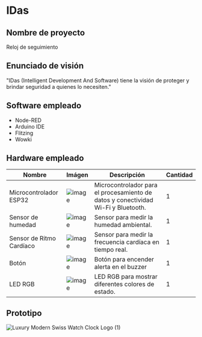 # IDas
## Nombre de proyecto
Reloj de seguimiento
## Enunciado de visión 
"IDas (Intelligent Development And Software) tiene la visión de proteger y brindar seguridad a quienes lo necesiten."
## Software empleado
  - Node-RED
  - Arduino IDE
  - Flitzing
  - Wowki
## Hardware empleado
|          Nombre         |    Imágen     | Descripción  | Cantidad |
| ----------------------- | ------------- | ------------- | ------------- |
| Microcontrolador ESP32  |![image](https://github.com/WinyRangel/IDas/assets/99991728/af2937e4-c3f7-4a24-ad03-937cf98bc57c)|Microcontrolador para el procesamiento de datos y conectividad Wi-Fi y Bluetooth.|1|
| Sensor de humedad  | ![image](https://github.com/WinyRangel/IDas/assets/99991728/6ff7566d-2c48-43c3-9baf-f73b2aaa91a0)|Sensor para medir la humedad ambiental. |1 |
|Sensor de Ritmo Cardíaco|![image](https://github.com/WinyRangel/IDas/assets/99991728/f889887d-9a4e-450f-bf1c-2d0fae48d5bc)|Sensor para medir la frecuencia cardíaca en tiempo real.|1|
|Botón|![image](https://github.com/WinyRangel/IDas/assets/99991728/5e0034fe-8867-4fdc-8965-af97f455abad)|Botón para encender alerta en el buzzer|1|
|LED RGB|![image](https://github.com/WinyRangel/IDas/assets/99991728/4cf74d34-a2bf-4ca7-8183-49ade7d2bbad)|LED RGB para mostrar diferentes colores de estado.|1|

## Prototipo
![Luxury Modern Swiss Watch Clock Logo (1)](https://github.com/WinyRangel/IDas/assets/99991728/47dc83db-daef-4e52-a718-72d9fa2afdd2)
